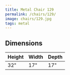 ```yaml
---
title: Metal Chair 129
permalink: /chairs/129/
image: chairs/129.jpg
tags: metal
---
```

## Dimensions

Height | Width  | Depth
-------|--------|-------
32"    | 17"    | 17"